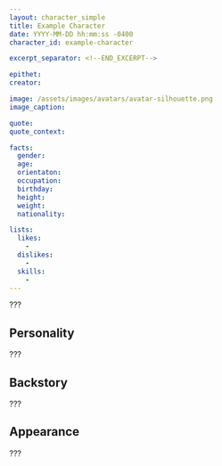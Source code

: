 ```yaml
---
layout: character_simple
title: Example Character
date: YYYY-MM-DD hh:mm:ss -0400
character_id: example-character

excerpt_separator: <!--END_EXCERPT-->

epithet:
creator:

image: /assets/images/avatars/avatar-silhouette.png
image_caption:

quote:
quote_context:

facts:
  gender:
  age:
  orientaton:
  occupation:
  birthday:
  height:
  weight:
  nationality:

lists:
  likes:
    -
  dislikes:
    -
  skills:
    -
---
```


???

<!--END_EXCERPT-->

## Personality
???

## Backstory
???

## Appearance
???
